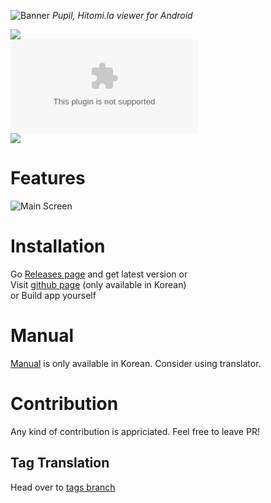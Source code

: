 ![Banner](https://github.com/tom5079/Pupil/blob/gh-pages/assets/images/pupil-banner.png?raw=true)
*Pupil, Hitomi.la viewer for Android*  

![](https://img.shields.io/github/downloads/tom5079/Pupil/total)  
[![](https://img.shields.io/github/downloads/tom5079/Pupil/5.1.9-hotfix1/Pupil-v5.1.9-hotfix1.apk?color=%234fc3f7&label=DOWNLOAD%20APP&style=for-the-badge)](https://github.com/tom5079/Pupil/releases/download/5.1.9-hotfix1/Pupil-v5.1.9-hotfix1.apk)  
[![](https://discordapp.com/api/guilds/610452916612104194/embed.png?style=banner2)](https://discord.gg/Stj4b5v)  

# Features
![Main Screen](https://github.com/tom5079/Pupil/blob/gh-pages/assets/images/main-screenshot.jpg?raw=true)

# Installation

Go [Releases page](https://github.com/tom5079/Pupil/releases) and get latest version or  
Visit [github page](https://tom5079.github.io/Pupil/) (only available in Korean)  
or Build app yourself  

# Manual

[Manual](https://tom5079.github.io/Pupil/2019/06/06/manual-kr.html) is only available in Korean. Consider using translator.

# Contribution

Any kind of contribution is appriciated. Feel free to leave PR!

## Tag Translation
Head over to [tags branch](https://github.com/tom5079/Pupil/tree/tags)
